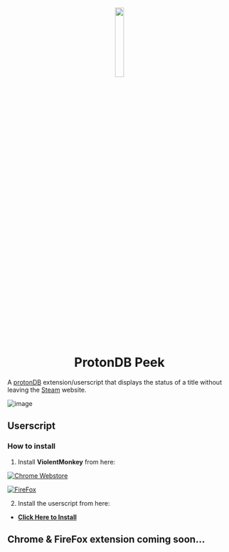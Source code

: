 <h1 align="center">
 <img src="https://github.com/BlackRabbit22/ProtonDB-Peek/assets/30347438/3b421822-8f95-458e-97a1-df443e539b53" width="20%">
  <br />
  ProtonDB Peek
</h1>

A [protonDB](https://www.protondb.com/) extension/userscript that displays the status of a title without leaving the [Steam](https://store.steampowered.com/) website.

![image](https://github.com/BlackRabbit22/ProtonDB-Peek/assets/30347438/17a499b4-dd66-4957-8515-983388356d0c)

## Userscript
### How to install
1. Install **ViolentMonkey** from here:

  [![Chrome Webstore](https://storage.googleapis.com/web-dev-uploads/image/WlD8wC6g8khYWPJUsQceQkhXSlv1/UV4C4ybeBTsZt43U4xis.png)](https://chrome.google.com/webstore/detail/violentmonkey/jinjaccalgkegednnccohejagnlnfdag)

 [![FireFox](https://i.imgur.com/RTQKbQe.png)](https://addons.mozilla.org/en-US/firefox/addon/violentmonkey/)

2. Install the userscript from here:
 *  [**Click Here to Install**](https://raw.githubusercontent.com/BlackRabbit22/ProtonDB-Peek/main/Userscript/protondb.js)

## Chrome & FireFox extension coming soon...
